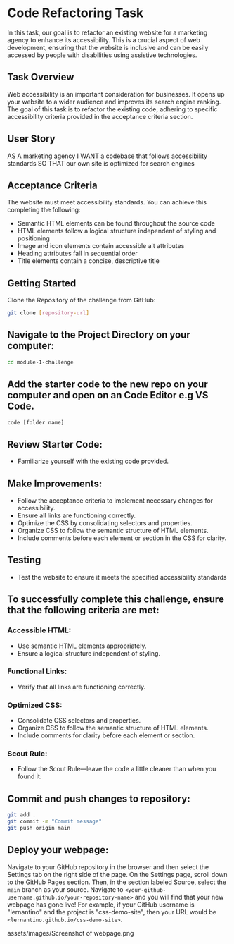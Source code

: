 # Code Refactoring Task

In this task, our goal is to refactor an existing website for a marketing agency to enhance its accessibility. 
This is a crucial aspect of web development, ensuring that the website is inclusive and can be easily accessed by 
people with disabilities using assistive technologies.

## Task Overview
Web accessibility is an important consideration for businesses. It opens up your website to a wider audience and 
improves its search engine ranking. The goal of this task is to refactor the existing code, adhering 
to specific accessibility criteria provided in the acceptance criteria section.

## User Story

AS A marketing agency
I WANT a codebase that follows accessibility standards
SO THAT our own site is optimized for search engines

## Acceptance Criteria

The website must meet accessibility standards. You can achieve this completing the following:
* Semantic HTML elements can be found throughout the source code
* HTML elements follow a logical structure independent of styling and positioning
* Image and icon elements contain accessible alt attributes
* Heading attributes fall in sequential order
* Title elements contain a concise, descriptive title

## Getting Started
Clone the Repository of the challenge from GitHub:
```bash
git clone [repository-url]
```
## Navigate to the Project Directory on your computer:
```bash
cd module-1-challenge
```
## Add the starter code to the new repo on your computer and open on an Code Editor e.g VS Code.
```bash
code [folder name]
```

## Review Starter Code:
* Familiarize yourself with the existing code provided.

## Make Improvements:

* Follow the acceptance criteria to implement necessary changes for accessibility.
* Ensure all links are functioning correctly.
* Optimize the CSS by consolidating selectors and properties.
* Organize CSS to follow the semantic structure of HTML elements.
* Include comments before each element or section in the CSS for clarity.

## Testing

* Test the website to ensure it meets the specified accessibility standards

## To successfully complete this challenge, ensure that the following criteria are met:
### Accessible HTML:
   * Use semantic HTML elements appropriately.
   * Ensure a logical structure independent of styling.
### Functional Links:
   * Verify that all links are functioning correctly.
### Optimized CSS:
   * Consolidate CSS selectors and properties.
   * Organize CSS to follow the semantic structure of HTML elements.
   * Include comments for clarity before each element or section.
### Scout Rule:
   * Follow the Scout Rule—leave the code a little cleaner than when you found it.

## Commit and push changes to repository:
```bash
git add .
git commit -m "Commit message"
git push origin main
```
## Deploy your webpage:

Navigate to your GitHub repository in the browser and then select the Settings tab on the right side of the page.
On the Settings page, scroll down to the GitHub Pages section. Then, in the section labeled Source, select the
`main` branch as your source.
Navigate to `<your-github-username.github.io/your-repository-name>` and you will find that your new webpage has gone live!
For example, if your GitHub username is "lernantino" and the project is "css-demo-site", then your URL would be 
`<lernantino.github.io/css-demo-site>`.

assets/images/Screenshot of webpage.png
